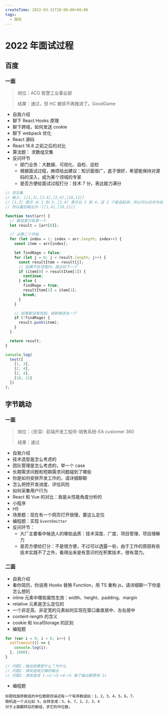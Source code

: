```yaml
---
createTime: 2022-03-31T18:00:00+08:00
tags:
  - 面经
---
```


# 2022 年面试过程

## 百度

### 一面

> 岗位：ACG 智慧工业事业部
>
> 结果：通过，但 HC 被锁不再推进了。GoodGame

- 自我介绍
- 聊下 React Hooks 原理
- 聊下跨域，如何发送 cookie
- 聊下 webpack 优化
- React 源码
- React 16.8 之前之后的对比
- 算法题： 求数组交集
- 反问环节
  - 部门业务：大数据、可视化、自检、巡检
  - 根据面试过程，麻烦给出建议：知识面很广，底子很好，希望能保持对源码的深入，成为某个领域的专家
  - 是否方便给面试过程打分：技术 7 分，表达能力满分

```js
// 求交集
// 输入: [[1,3],[2,4],[2,4],[10,11]]
// [1,3] 表示 从 1 到 3，[2,4] 表示从 2 到 4，这 2 个能连起来，所以可以合并为成[1,4]....
// 所以最后输出为：[[1,4],[10,11]]

function test(arr) {
  // 数组里只有第一个
  let result = [arr[0]];

  // 从第二个开始
  for (let index = 1; index < arr.length; index++) {
    const item = arr[index];

    let findRage = false;
    for (let j = 0; j < result.length; j++) {
      const resultItem = result[j];
      // 如果不在范围内，就比较下一个
      if (item[0] > resultItem[1]) {
        continue;
      } else {
        findRage = true;
        resultItem[1] = item[1];
        break;
      }
    }

    // 如果都没有找到，就新增进去一个
    if (!findRage) {
      result.push(item);
    }
  }

  return result;
}

console.log(
  test([
    [1, 3],
    [2, 4],
    [2, 4],
    [10, 11]
  ])
);
```

## 字节跳动

### 一面

> 岗位：（资深）前端开发工程师-销售系统-EA customer 360
>
> 结果：通过

- 自我介绍
- 技术选型是怎么考虑的
- 团队管理是怎么考虑的，举一个 case
- 长期需求问题和短期需求问题碰到了哪些
- 你是如何安排开发工作的，请详细聊聊
- 怎么把控开发进度、评估风险
- 如何采集用户行为
- React 和 Vue 的对比：我是从性能角度分析的
- 小程序
- H5
- 场景题：现在有一个网页打开很慢，要这么定位
- 编程题：实现 `EventEmitter`
- 反问环节：
  - 大厂主要看中候选人的哪些品质：技术深度、广度、项目管理、项目理解力
  - 是否方便给打分：不是很方便，不过可以透露一些，由于工作的原因有些技术实践不了之外，看得出来是有意识的在积累技术，很有潜力。

### 二面

- 自我介绍
- 看你简历，你说用 Hooks 替换 Function，用 TS 重构 js，请详细聊一下你是怎么想的
- inline 元素中哪些属性生效：width、height、padding、margin
- relative 元素是怎么定位的
- 一个非定高、非定宽的元素如何实现在窗口垂直居中、左右居中
- content-length 的含义
- cookie 和 localStorage 的区别
- 编程题

```js
for (var i = 0; i < 6; i++) {
  setTimeout(() => {
    console.log(i);
  }, 1000);
}

// 问题1：输出结果是什么？为什么
// 问题2：请改造成正确的输出
// 问题2：请改造成 1->2->3->4->5 每个输出都等待 1s
```

- 编程题

```
标题找旋转数组的中位数题目描述有一个有序数组如：1，2，3，4，5，6，7，
随机选一个点比如 5，反转变成：5，6，7，1，2，3，4
对于上面翻转后的数组，求它的中位数。
```
